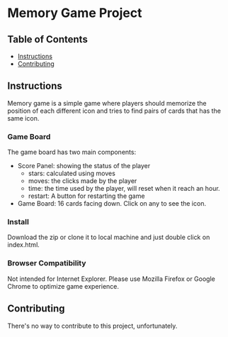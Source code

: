 # Memory Game Project

## Table of Contents

* [Instructions](#instructions)
* [Contributing](#contributing)

## Instructions

Memory game is a simple game where players should memorize the position of each different icon and tries to find pairs of cards that has the same icon.

### Game Board
The game board has two main components:
  * Score Panel: showing the status of the player
    * stars: calculated using moves
    * moves: the clicks made by the player
    * time: the time used by the player, will reset when it reach an hour.
    * restart: A button for restarting the game
  * Game Board: 16 cards facing down. Click on any to see the icon.

### Install
Download the zip or clone it to local machine and just double click on index.html.

### Browser Compatibility
Not intended for Internet Explorer. Please use Mozilla Firefox or Google Chrome to optimize game experience.

## Contributing

There's no way to contribute to this project, unfortunately.
